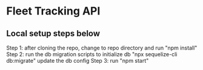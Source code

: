 # Fleet Tracking API


## Local setup steps below
Step 1: after cloning the repo, change to repo directory and run "npm install"
Step 2: run the db migration scripts to initialize db "npx sequelize-cli db:migrate"
          update the db config
Step 3: run "npm start"

